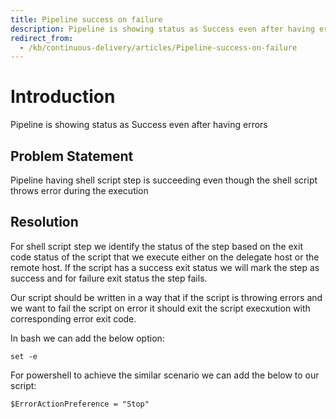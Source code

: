 ```yaml
---
title: Pipeline success on failure
description: Pipeline is showing status as Success even after having errors
redirect_from: 
  - /kb/continuous-delivery/articles/Pipeline-success-on-failure
---
```


# Introduction

Pipeline is showing status as Success even after having errors

## Problem Statement

Pipeline having shell script step is succeeding even though the shell script throws error during the execution

## Resolution

For shell script step we identify the status of the step based on the exit code status of the script that we execute either on the delegate host or the remote host. If the script has a success exit status we will mark the step as success and for failure exit status the step fails.


Our script should be written in a way that if the script is throwing errors and we want to fail the script on error it should exit the script execxution with corresponding error exit code.

In bash we can add the below option:

`set -e`

For powershell to achieve the similar scenario we can add the below to our script:

`$ErrorActionPreference = "Stop"`
